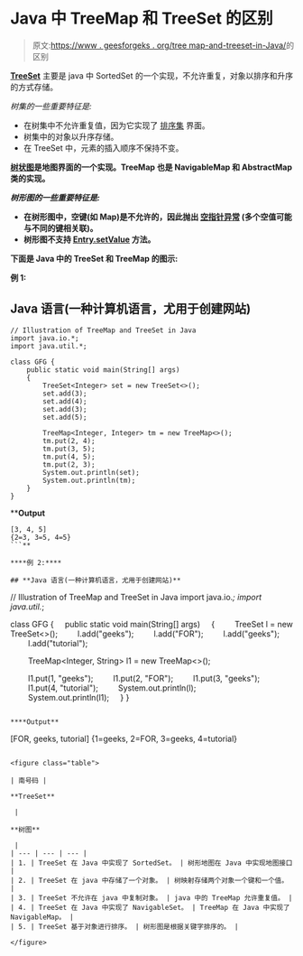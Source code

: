 # Java 中 TreeMap 和 TreeSet 的区别

> 原文:[https://www . geesforgeks . org/tree map-and-treeset-in-Java/](https://www.geeksforgeeks.org/difference-between-treemap-and-treeset-in-java/)的区别

[**TreeSet**](https://www.geeksforgeeks.org/treeset-in-java-with-examples/) 主要是 java 中 SortedSet 的一个实现，不允许重复，对象以排序和升序的方式存储。

*树集的一些重要特征是:*

*   在树集中不允许重复值，因为它实现了 [<u>排序集</u>](https://www.geeksforgeeks.org/sortedset-java-examples/) 界面。
*   树集中的对象以升序存储。
*   在 TreeSet 中，元素的插入顺序不保持不变。

[**树状图**](https://www.geeksforgeeks.org/treemap-in-java/)**是地图界面的一个实现。TreeMap 也是 NavigableMap 和 AbstractMap 类的实现。**

***树形图的一些重要特征是:***

*   **在树形图中，空键(如 Map)是不允许的，因此抛出 [<u>空指针异常</u>](https://www.geeksforgeeks.org/null-pointer-exception-in-java/) (多个空值可能与不同的键相关联)。**
*   **树形图不支持 [<u>Entry.setValue</u>](https://www.geeksforgeeks.org/map-entry-interface-java-example/) 方法。**

**下面是 Java 中的 TreeSet 和 TreeMap 的图示:**

****例 1:****

## **Java 语言(一种计算机语言，尤用于创建网站)**

```
// Illustration of TreeMap and TreeSet in Java
import java.io.*;
import java.util.*;

class GFG {
    public static void main(String[] args)
    {
        TreeSet<Integer> set = new TreeSet<>();
        set.add(3);
        set.add(4);
        set.add(3);
        set.add(5);

        TreeMap<Integer, Integer> tm = new TreeMap<>();
        tm.put(2, 4);
        tm.put(3, 5);
        tm.put(4, 5);
        tm.put(2, 3);
        System.out.println(set);
        System.out.println(tm);
    }
}
```

****Output**

```
[3, 4, 5]
{2=3, 3=5, 4=5}
```** 

****例 2:****

## **Java 语言(一种计算机语言，尤用于创建网站)**

```
// Illustration of TreeMap and TreeSet in Java
import java.io.*;
import java.util.*;

class GFG {
    public static void main(String[] args)
    {
        TreeSet<String> l = new TreeSet<>();
        l.add("geeks");
        l.add("FOR");
        l.add("geeks");
        l.add("tutorial");

        TreeMap<Integer, String> l1 = new TreeMap<>();

        l1.put(1, "geeks");
        l1.put(2, "FOR");
        l1.put(3, "geeks");
        l1.put(4, "tutorial");
        System.out.println(l);
        System.out.println(l1);
    }
}
```

****Output**

```
[FOR, geeks, tutorial]
{1=geeks, 2=FOR, 3=geeks, 4=tutorial}
```** 

<figure class="table">

| 南号码 | 

**TreeSet**

 | 

**树图**

 |
| --- | --- | --- |
| 1. | TreeSet 在 Java 中实现了 SortedSet。 | 树形地图在 Java 中实现地图接口 |
| 2. | TreeSet 在 java 中存储了一个对象。 | 树映射存储两个对象一个键和一个值。 |
| 3. | TreeSet 不允许在 java 中复制对象。 | java 中的 TreeMap 允许重复值。 |
| 4. | TreeSet 在 Java 中实现了 NavigableSet。 | TreeMap 在 Java 中实现了 NavigableMap。 |
| 5. | TreeSet 基于对象进行排序。 | 树形图是根据关键字排序的。 |

</figure>